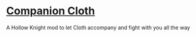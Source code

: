 # [Companion Cloth](https://github.com/Clazex/HollowKnight.CompanionCloth)

A Hollow Knight mod to let Cloth accompany and fight with you all the way
